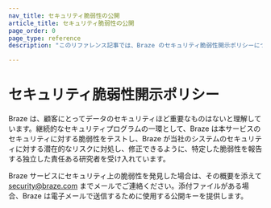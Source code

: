 ```yaml
---
nav_title: セキュリティ脆弱性の公開
article_title: セキュリティ脆弱性の公開
page_order: 0
page_type: reference
description: "このリファレンス記事では、Braze のセキュリティ脆弱性開示ポリシーについて説明します。"

---
```


<!--
Warning! Don't make any changes to this document without approval from the legal department.
-->

# セキュリティ脆弱性開示ポリシー

Braze は、顧客にとってデータのセキュリティほど重要なものはないと理解しています。継続的なセキュリティプログラムの一環として、Braze は本サービスのセキュリティに対する脆弱性をテストし、Braze が当社のシステムのセキュリティに対する潜在的なリスクに対処し、修正できるように、特定した脆弱性を報告する独立した責任ある研究者を受け入れています。

Braze サービスにセキュリティ上の脆弱性を発見した場合は、その概要を添えて security@braze.com までメールでご連絡ください。添付ファイルがある場合、Braze は電子メールで送信するために使用する公開キーを提供します。
